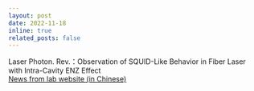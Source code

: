 ```yaml
---
layout: post
date: 2022-11-18
inline: true
related_posts: false
---
```


Laser Photon. Rev.：Observation of SQUID-Like Behavior in Fiber Laser with Intra-Cavity ENZ Effect
<br>
[News from lab website (in Chinese)](https://web.pkusz.edu.cn/lnfo/%e5%8c%97%e4%ba%ac%e5%a4%a7%e5%ad%a6%e6%9d%8e%e5%80%a9%e8%af%be%e9%a2%98%e7%bb%84%e3%80%81%e6%b8%85%e5%8d%8e%e5%a4%a7%e5%ad%a6%e4%bb%98%e7%ba%a2%e5%b2%a9%e8%af%be%e9%a2%98%e7%bb%84-lpr-%ef%bc%9a/)
